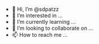 - 👋 Hi, I’m @sdpatzz
- 👀 I’m interested in ...
- 🌱 I’m currently learning ...
- 💞️ I’m looking to collaborate on ...
- 📫 How to reach me ...

<!---
sdpatzz/sdpatzz is a ✨ special ✨ repository because its `README.md` (this file) appears on your GitHub profile.
You can click the Preview link to take a look at your changes.
--->
